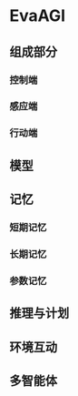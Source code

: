 # EvaAGI

## 组成部分

### 控制端


### 感应端


### 行动端


## 模型

## 记忆

### 短期记忆

### 长期记忆

### 参数记忆

## 推理与计划

## 环境互动

## 多智能体


